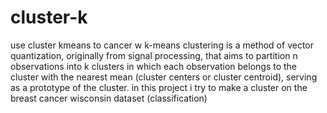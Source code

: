 # cluster-k
use cluster kmeans to cancer w
k-means clustering is a method of vector quantization, originally from signal processing, that aims to partition n observations into k clusters in which each observation belongs to the cluster with the nearest mean (cluster centers or cluster centroid), serving as a prototype of the cluster.
in this project i try to make a cluster on the breast cancer wisconsin dataset (classification)
